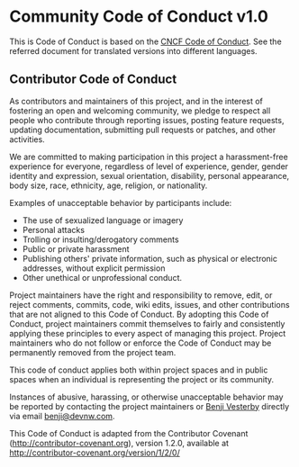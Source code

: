 # Community Code of Conduct v1.0

This is Code of Conduct is based on the [CNCF Code of
Conduct](https://github.com/cncf/foundation/blob/master/code-of-conduct.md).
See the referred document for translated versions into different languages.

## Contributor Code of Conduct

As contributors and maintainers of this project, and in the interest of fostering
an open and welcoming community, we pledge to respect all people who contribute
through reporting issues, posting feature requests, updating documentation,
submitting pull requests or patches, and other activities.

We are committed to making participation in this project a harassment-free
experience for everyone, regardless of level of experience, gender, gender
identity and expression, sexual orientation, disability, personal appearance,
body size, race, ethnicity, age, religion, or nationality.

Examples of unacceptable behavior by participants include:

* The use of sexualized language or imagery
* Personal attacks
* Trolling or insulting/derogatory comments
* Public or private harassment
* Publishing others' private information, such as physical or electronic addresses,
 without explicit permission
* Other unethical or unprofessional conduct.

Project maintainers have the right and responsibility to remove, edit, or reject
comments, commits, code, wiki edits, issues, and other contributions that are not
aligned to this Code of Conduct. By adopting this Code of Conduct, project
maintainers commit themselves to fairly and consistently applying these
principles to every aspect of managing this project. Project maintainers who do
not follow or enforce the Code of Conduct may be permanently removed from the
project team.

This code of conduct applies both within project spaces and in public spaces
when an individual is representing the project or its community.

Instances of abusive, harassing, or otherwise unacceptable behavior may be
reported by contacting the project maintainers or [Benji Vesterby](https://github.com/benjivesterby)
directly via email [benji@devnw.com](mailto:benji@devnw.com).

This Code of Conduct is adapted from the Contributor Covenant
(<http://contributor-covenant.org>), version 1.2.0, available at
<http://contributor-covenant.org/version/1/2/0/>
